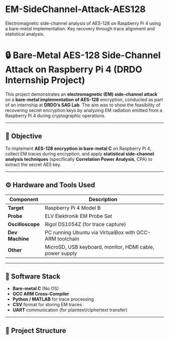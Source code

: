# EM-SideChannel-Attack-AES128
Electromagnetic side-channel analysis of AES-128 on Raspberry Pi 4 using a bare-metal implementation. Key recovery through trace alignment and statistical analysis.

# 🔒 Bare-Metal AES-128 Side-Channel Attack on Raspberry Pi 4 (DRDO Internship Project)

This project demonstrates an **electromagnetic (EM) side-channel attack** on a **bare-metal implementation of AES-128** encryption, conducted as part of an internship at **DRDO’s SAG Lab**. The aim was to show the feasibility of recovering secret encryption keys by analyzing EM radiation emitted from a Raspberry Pi 4 during cryptographic operations.

---

## 📌 Objective

To implement **AES-128 encryption in bare-metal C** on Raspberry Pi 4, collect EM traces during encryption, and apply **statistical side-channel analysis techniques** (specifically **Correlation Power Analysis**, CPA) to extract the secret AES key.

---

## ⚙️ Hardware and Tools Used

| Component | Description |
|----------|-------------|
| **Target** | Raspberry Pi 4 Model B |
| **Probe** | ELV Elektronik EM Probe Set |
| **Oscilloscope** | Rigol DS1054Z (for trace capture) |
| **Dev Machine** | PC running Ubuntu via VirtualBox with GCC-ARM toolchain |
| **Other** | MicroSD, USB keyboard, monitor, HDMI cable, power supply |

---

## 🧰 Software Stack

- **Bare-metal C** (No OS)
- **GCC ARM Cross-Compiler**
- **Python / MATLAB** for trace processing
- **CSV** format for storing EM traces
- **UART** communication (for plaintext/ciphertext transfer)

---

## 📜 Project Structure

